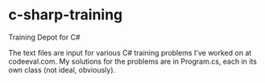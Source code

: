 # c-sharp-training
Training Depot for C#

The text files are input for various C# training problems I've worked on at codeeval.com.
My solutions for the problems are in Program.cs, each in its own class (not ideal, obviously).
